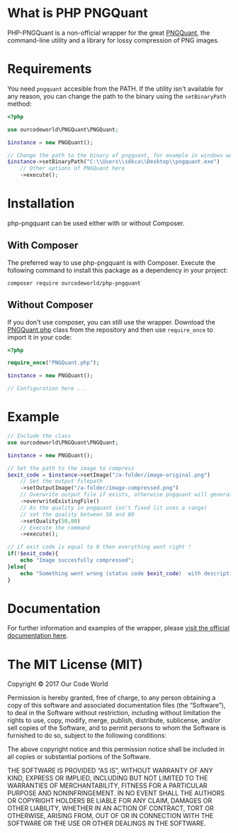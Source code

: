 # What is PHP PNGQuant

PHP-PNGQuant is a non-official wrapper for the great [PNGQuant](https://github.com/pornel/pngquant), the command-line utility and a library for lossy compression of PNG images.

# Requirements

You need `pngquant` accesible from the PATH. If the utility isn't available for any reason, you can change the path to the binary using the `setBinaryPath` method:

```php
<?php

use ourcodeworld\PNGQuant\PNGQuant;

$instance = new PNGQuant();

// Change the path to the binary of pngquant, for example in windows would be (with an example path):
$instance->setBinaryPath("C:\\Users\\sdkca\\Desktop\\pngquant.exe")
    // Other options of PNGQuant here
    ->execute();
```

# Installation

php-pngquant can be used either with or without Composer.

## With Composer

The preferred way to use php-pngquant is with Composer. Execute the following command to install this package as a dependency in your project:

```batch
composer require ourcodeworld/php-pngquant
```

## Without Composer

If you don't use composer, you can still use the wrapper. Download the [PNGQuant.php](https://github.com/ourcodeworld/php-pngquant/blob/master/src/PNGQuant.php) class from the repository and then use `require_once` to import it in your code:

```php
<?php

require_once("PNGQuant.php");

$instance = new PNGQuant();

// Configuration here ...
```
# Example

```php
// Include the class
use ourcodeworld\PNGQuant\PNGQuant;

$instance = new PNGQuant();

// Set the path to the image to compress
$exit_code = $instance->setImage("/a-folder/image-original.png")
    // Set the output filepath
    ->setOutputImage("/a-folder/image-compressed.png")
    // Overwrite output file if exists, otherwise pngquant will generate output ...
    ->overwriteExistingFile()
    // As the quality in pngquant isn't fixed (it uses a range)
    // set the quality between 50 and 80
    ->setQuality(50,80)
    // Execute the command
    ->execute();

// if exit code is equal to 0 then everything went right !
if(!$exit_code){
    echo "Image succesfully compressed";
}else{
    echo "Something went wrong (status code $exit_code)  with description: ". $instance->getErrorTable()[(string) $exit_code];
}
```

# Documentation

For further information and examples of the wrapper, please [visit the official documentation here](http://docs.ourcodeworld.com/projects/php-pngquant).

The MIT License (MIT)
=====================

Copyright © 2017 Our Code World

Permission is hereby granted, free of charge, to any person
obtaining a copy of this software and associated documentation
files (the “Software”), to deal in the Software without
restriction, including without limitation the rights to use,
copy, modify, merge, publish, distribute, sublicense, and/or sell
copies of the Software, and to permit persons to whom the
Software is furnished to do so, subject to the following
conditions:

The above copyright notice and this permission notice shall be
included in all copies or substantial portions of the Software.

THE SOFTWARE IS PROVIDED “AS IS”, WITHOUT WARRANTY OF ANY KIND,
EXPRESS OR IMPLIED, INCLUDING BUT NOT LIMITED TO THE WARRANTIES
OF MERCHANTABILITY, FITNESS FOR A PARTICULAR PURPOSE AND
NONINFRINGEMENT. IN NO EVENT SHALL THE AUTHORS OR COPYRIGHT
HOLDERS BE LIABLE FOR ANY CLAIM, DAMAGES OR OTHER LIABILITY,
WHETHER IN AN ACTION OF CONTRACT, TORT OR OTHERWISE, ARISING
FROM, OUT OF OR IN CONNECTION WITH THE SOFTWARE OR THE USE OR
OTHER DEALINGS IN THE SOFTWARE.
